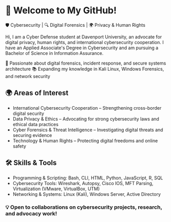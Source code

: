 # 👋 Welcome to My GitHub!
🛡️ Cybersecurity | 🔍 Digital Forensics | 🌍 Privacy & Human Rights

Hi, I am a Cyber Defense student at Davenport University, an advocate for digital privacy, human rights, and international cybersecurity cooperation. I have an Applied Associate's Degree in Cybersecurity and am pursuing a Bachelor of Science in Information Assurance.

🔬 Passionate about digital forensics, incident response, and secure systems architecture
📚 Expanding my knowledge in Kali Linux, Windows Forensics, and network security


## 🌍 Areas of Interest
* International Cybersecurity Cooperation – Strengthening cross-border digital security
* Data Privacy & Ethics – Advocating for strong cybersecurity laws and ethical data practices
* Cyber Forensics & Threat Intelligence – Investigating digital threats and securing evidence
* Technology & Human Rights – Protecting digital freedoms and online safety

## 🛠️ Skills & Tools
* Programming & Scripting: Bash, CLI, HTML, Python, JavaScript, R, SQL
* Cybersecurity Tools: Wireshark, Autopsy, Cisco IOS, MFT Parsing, Virtualization (VMware, VirtualBox, UTM)
* Networking & Systems: Linux (Kali), Windows Server, Active Directory

### 💡 Open to collaborations on cybersecurity projects, research, and advocacy work!
<!---
jwindy0winch/jwindy0winch is a ✨ special ✨ repository because its `README.md` (this file) appears on your GitHub profile.
You can click the Preview link to take a look at your changes.
--->
